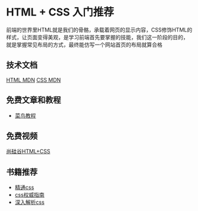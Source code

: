 # HTML + CSS 入门推荐

<!-- ['❌','✅','🔥','⭐'] -->

前端的世界里HTML就是我们的骨骼，承载着网页的显示内容，CSS修饰HTML的样式，让页面变得美观，是学习前端首先要掌握的技能，我们这一阶段的目的， 就是掌握常见布局的方式，最终能仿写一个网站首页的布局就算合格

<roadmap :data="[
  {title:'HTML+CSS',download:true,x:400,y:20},
  { title:'学习目标', y:130,
    left:[
      ['熟悉常见HTML'],
      ['实现常见布局',[
        ['双栏布局'],
        ['圣杯'],
      ]],
    ],right:[
      ['🔥仿写电商首页'],
      ['🔥CSS概念',[
        ['布局'],
        ['选择器'],
        ['浮动'],
        ['盒模型'],
      ]],
    ]
  } ,
  { title:'✅CSS', y:200,
    left:[
      ['选择器',[-40],[
        ['层级  优先级']
      ]],
      ['盒模型',[40],[
        ['width height'],
        ['padding'],
        ['border'],
        ['margin'],
      ]]
    ],right:[
      ['定位',[-40],[
        ['position'],
        ['flex'],
        ['grid'],
      ]],
      ['CSS3',[40],[
        ['变形'],
        ['过渡'],
        ['动画'],
        ['过渡和动画'],
      ]],
    ]
  } ,
  { title:'书籍推荐', y:150,
    left:[
      ['CSS权威指南'],
      ['精通css'],
    ],right:[
      ['css世界'],
      ['深入解析CSS'],
    ]
  } ,
  { title:'掌握页面布局',
  } 
]" />


## 技术文档
[HTML MDN](https://developer.mozilla.org/zh-CN/docs/Web/HTML/Element)
[CSS MDN](https://developer.mozilla.org/zh-CN/docs/Learn/CSS)
## 免费文章和教程
* [菜鸟教程](https://www.runoob.com/html/html-elements.html)
## 免费视频

[尚硅谷HTML+CSS](https://www.bilibili.com/video/BV1XJ411X7Ud?from=search&seid=15271531777025567437&spm_id_from=333.337.0.0)

## 书籍推荐

* [精通css](https://book.douban.com/subject/30450258/)
* [css权威指南](https://book.douban.com/subject/2308234/)
* [深入解析css](https://book.douban.com/subject/35021471/)

